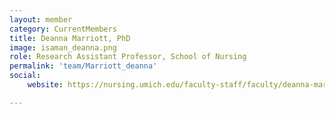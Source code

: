 ```yaml
---
layout: member
category: CurrentMembers
title: Deanna Marriott, PhD
image: isaman_deanna.png
role: Research Assistant Professor, School of Nursing
permalink: 'team/Marriott_deanna'
social:
    website: https://nursing.umich.edu/faculty-staff/faculty/deanna-marriott

---
```

